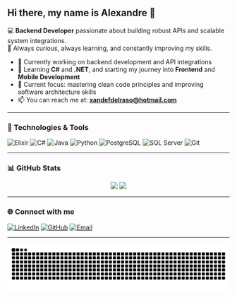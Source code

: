 ## Hi there, my name is Alexandre 👋

💻 **Backend Developer** passionate about building robust APIs and scalable system integrations.  
🚀 Always curious, always learning, and constantly improving my skills.  

- 🔭 Currently working on backend development and API integrations  
- 🌱 Learning **C#** and **.NET**, and starting my journey into **Frontend** and **Mobile Development**  
- 🎯 Current focus: mastering clean code principles and improving software architecture skills  
- 📫 You can reach me at: **xandefdelraso@hotmail.com**

---

### 🚀 Technologies & Tools
![Elixir](https://img.shields.io/badge/-Elixir-4B275F?logo=elixir&logoColor=white)
![C#](https://img.shields.io/badge/-C%23-239120?logo=c-sharp&logoColor=white)
![Java](https://img.shields.io/badge/-Java-007396?logo=java&logoColor=white)
![Python](https://img.shields.io/badge/-Python-3776AB?logo=python&logoColor=white)
![PostgreSQL](https://img.shields.io/badge/-PostgreSQL-336791?logo=postgresql&logoColor=white)
![SQL Server](https://img.shields.io/badge/-SQL%20Server-CC2927?logo=microsoft-sql-server&logoColor=white)
![Git](https://img.shields.io/badge/-Git-F05032?logo=git&logoColor=white)

---

### 📊 GitHub Stats

<div align="center">
  <img height="160em" src="https://github-readme-stats.vercel.app/api?username=XandeDelraso&show_icons=true&theme=dracula" />
  <img height="160em" src="https://github-readme-stats.vercel.app/api/top-langs/?username=XandeDelraso&layout=compact&theme=dracula" />
</div>

---

### 🌐 Connect with me
[![LinkedIn](https://img.shields.io/badge/-LinkedIn-0A66C2?logo=linkedin&logoColor=white)](https://www.linkedin.com/in/alexandre-del-raso-filho)
[![GitHub](https://img.shields.io/badge/-GitHub-181717?logo=github&logoColor=white)](https://github.com/XandeDelraso)
[![Email](https://img.shields.io/badge/-Email-D14836?logo=gmail&logoColor=white)](mailto:xandefdelraso@hotmail.com)

---

![snake gif](https://github.com/XandeDelraso/XandeDelraso/blob/output/github-snake-dark.svg)

